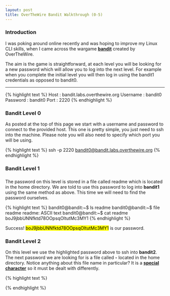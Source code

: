 ```yaml
---
layout: post
title: OverTheWire Bandit Walkthrough (0-5)
---
```


### Introduction

I was poking around online recently and was hoping to improve my Linux CLI skills, when I came across the wargame <strong><a href="https://overthewire.org/wargames/bandit/">bandit</a></strong> created by OverTheWire. 

The aim is the game is straightforward, at each level you will be looking for a new password which will allow you to log into the next level. For example when you complete the initial level you will then log in using the bandit1 credentials as opposed to bandit0.

-----

{% highlight text %}
Host : bandit.labs.overthewire.org
Username : bandit0
Password : bandit0 
Port : 2220
{% endhighlight %}

### Bandit Level 0


As posted at the top of this page we start with a username and password to connect to the provided host. This one is pretty simple, you just need to ssh into the machine. Please note you will also need to specify which port you will be using.


{% highlight text %}
ssh -p 2220 bandit0@bandit.labs.overthewire.org
{% endhighlight %}

### Bandit Level 1
###
###

The password on this level is stored in a file called readme which is located in the home directory. We are told to use this password to log into <strong>bandit1</strong> using the same method as above. This time we will need to find the password ourselves.

{% highlight text %}
bandit0@bandit:~$ ls
readme
bandit0@bandit:~$ file readme
readme: ASCII text
bandit0@bandit:~$ cat readme
boJ9jbbUNNfktd78OOpsqOltutMc3MY1
{% endhighlight %}

Success! <mark>boJ9jbbUNNfktd78OOpsqOltutMc3MY1</mark> is our password.

### Bandit Level 2


On this level we use the highlighted password above to ssh into <strong>bandit2</strong>. The next password we are looking for is a file called <strong>-</strong> located in the home directory. Notice anything about this file name in particular? It is a <strong><a href="https://www.oreilly.com/library/view/learning-the-bash/1565923472/ch01s09.html">special character</a></strong> so it must be dealt with differently.

{% highlight text %}

{% endhighlight %}